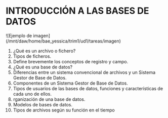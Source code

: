 # INTRODUCCIÓN A LAS BASES DE DATOS

![Ejemplo de imagen] (/mnt/daw/home/bae_yessica/trim1/ud1/tareas/imagen)

1. ¿Qué es un archivo o fichero?
2. Tipos de ficheros.
3. Define brevemente los conceptos de registro y campo.
4. ¿Qué es una base de datos?
5. Diferencias entre un sistema convencional de archivos y un Sistema Gestor de Base de Datos.
6. Componentes de un Sistema Gestor de Base de Datos.
7. Tipos de usuarios de las bases de datos, funciones y características de cada uno de ellos.
8. rganización de una base de datos.
9. Modelos de bases de datos.
10. Tipos de archivos según su función en el tiempo
